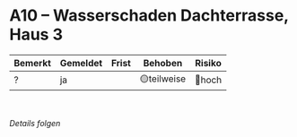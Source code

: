 # A10 &ndash; Wasserschaden Dachterrasse, Haus 3

|Bemerkt|Gemeldet|Frist|Behoben|Risiko|
|---|---|---|---|---|
|?|ja||🟡teilweise|🔴hoch|

<br/><br/>
_Details folgen_